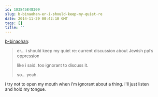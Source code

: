 ```yaml
---
id: 103845848309
slug: b-binaohan-er-i-should-keep-my-quiet-re
date: 2014-11-29 00:42:10 GMT
tags: []
title: ''
---
```

<p><a href="http://xd.binaohan.org/post/103845637014/er-i-should-keep-my-quiet-re-current-discussion" class="tumblr_blog">b-binaohan</a>:</p>

<blockquote><p>er… i should keep my quiet re: current discussion about Jewish ppl’s oppression</p>

<p>like i said. too ignorant to discuss it.</p>

<p>so… yeah.</p></blockquote>

<p>i try not to open my mouth when i'm ignorant about a thing. i'll just listen and hold my tongue.</p>